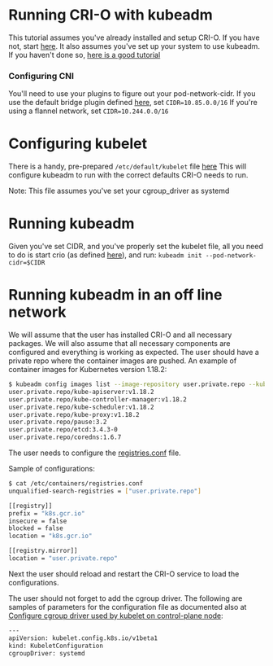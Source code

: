 # Running CRI-O with kubeadm

This tutorial assumes you've already installed and setup CRI-O. If you have not, start [here](setup.md).
It also assumes you've set up your system to use kubeadm. If you haven't done so, [here is a good tutorial](https://www.mirantis.com/blog/how-install-kubernetes-kubeadm/)

### Configuring CNI

You'll need to use your plugins to figure out your pod-network-cidr. If you use the default bridge plugin defined [here](/contrib/cni/10-crio-bridge.conf), set
```CIDR=10.85.0.0/16```
If you're using a flannel network, set
```CIDR=10.244.0.0/16```

# Configuring kubelet

There is a handy, pre-prepared `/etc/default/kubelet` file [here](https://gist.githubusercontent.com/haircommander/2c07cc23887fa7c7f083dc61c7ef5791/raw/73e3d27dcd57e7de237c08758f76e0a368547648/cri-o-kubeadm)
This will configure kubeadm to run with the correct defaults CRI-O needs to run.

Note: This file assumes you've set your cgroup_driver as systemd

# Running kubeadm

Given you've set CIDR, and you've properly set the kubelet file, all you need to do is start crio (as defined [here](setup.md)), and run:
`kubeadm init --pod-network-cidr=$CIDR`

# Running kubeadm in an off line network

We will assume that the user has installed CRI-O and all necessary packages. We will also assume that all necessary components are configured and everything is working as expected. The user should have a private repo where the container images are pushed. An example of container images for Kubernetes version 1.18.2:

```bash
$ kubeadm config images list --image-repository user.private.repo --kubernetes-version=v1.18.2
user.private.repo/kube-apiserver:v1.18.2
user.private.repo/kube-controller-manager:v1.18.2
user.private.repo/kube-scheduler:v1.18.2
user.private.repo/kube-proxy:v1.18.2
user.private.repo/pause:3.2
user.private.repo/etcd:3.4.3-0
user.private.repo/coredns:1.6.7
```

The user needs to configure the [registries.conf](https://www.mankier.com/5/containers-registries.conf) file.

Sample of configurations:

```bash
$ cat /etc/containers/registries.conf
unqualified-search-registries = ["user.private.repo"]

[[registry]]
prefix = "k8s.gcr.io"
insecure = false
blocked = false
location = "k8s.gcr.io"

[[registry.mirror]]
location = "user.private.repo"
```

Next the user should reload and restart the CRI-O service to load the configurations.

The user should not forget to add the cgroup driver. The following are samples of parameters for the configuration file as documented also at [Configure cgroup driver used by kubelet on control-plane node](https://kubernetes.io/docs/setup/production-environment/tools/kubeadm/install-kubeadm/#configure-cgroup-driver-used-by-kubelet-on-control-plane-node):

```bash
---
apiVersion: kubelet.config.k8s.io/v1beta1
kind: KubeletConfiguration
cgroupDriver: systemd
```
